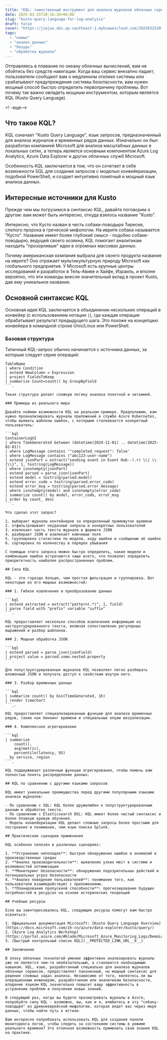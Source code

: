 ```yaml
---
title: "KQL: таинственный инструмент для анализа журналов облачных сервисов"
date: 2025-03-25T20:16:20+04:00
slug: "kusto-query-language-for-log-analysis"
draft: false
cover: "https://jiejue.obs.ap-southeast-1.myhuaweicloud.com/20250325201800819.webp"
tags:
  - "навык"
  - "анализ данных"
  - "Лазурь"
  - "обработка журнала"
---
```


Отправляясь в плавание по океану облачных вычислений, вам не обойтись без средств навигации. Когда ваш сервис внезапно падает, пользователи сообщают вам о медленном отклике системы или срабатывают предупреждения системы безопасности, вам нужен мощный способ быстро определить первопричину проблемы. Вот почему так важно овладеть мощным инструментом, которым является KQL (Kusto Query Language).

<! -еще-->

## Что такое KQL?

KQL означает "Kusto Query Language", язык запросов, предназначенный для анализа журналов и временных рядов данных. Изначально он был разработан компанией Microsoft для анализа масштабных данных в локальных сетях, а теперь является основным компонентом Azure Log Analytics, Azure Data Explorer и других облачных служб Microsoft.

Особенность KQL заключается в том, что он сочетает в себе возможности SQL для создания запросов с моделью конвейеризации, подобной PowerShell, и создает интуитивно понятный и мощный язык анализа данных.

## Интересные источники для Kusto

Прежде чем мы погрузимся в синтаксис KQL, давайте поговорим о другом: вам может быть интересно, откуда взялось название "Kusto".

Интересно, что Кусто назван в честь собаки-поводыря Тиресия, слепого пророка в греческой мифологии. На иврите собака называется "Кусто". Название имеет более глубокий смысл - подобно собаке-поводырю, ведущей своего хозяина, KQL помогает аналитикам находить "прозорливые" идеи в огромных массивах данных.

Почему американская компания выбрала для своего продукта название на иврите? Оно отражает мультикультурную природу Microsoft как глобального предприятия. У Microsoft есть крупные центры исследований и разработок в Тель-Авиве и Хайфе, Израиль, и вполне вероятно, что эти команды внесли значительный вклад в проект Kusto, дав ему уникальное название.

## Основной синтаксис KQL

Основная идея KQL заключается в объединении нескольких операций в конвейер (с использованием нотации `|`), где каждая операция обрабатывает результат предыдущего шага. Это похоже на концепцию конвейера в командной строке Unix/Linux или PowerShell.

### Базовая структура

Типичный KQL-запрос обычно начинается с источника данных, за которым следует серия операций:

```kql
TableName
| where Condition
| extend NewColumn = Expression
| project FieldsToKeep
| summarize Count=count() by GroupByField
```.

Такая структура делает сложную логику анализа понятной и читаемой.

### Примеры из реального мира

Давайте поймем возможности KQL на реальном примере. Предположим, вам нужно проанализировать журналы приложений в службе Azure Kubernetes, чтобы выявить шаблоны ошибок, с которыми сталкивается конкретный пользователь:

```kql
ContainerLogV2
| where TimeGenerated between (datetime(2024-11-01) .. datetime(2025-02-01))
| where LogMessage contains '"completed_request": false'
| where LogMessage contains ("abc123-user-name")
| extend jsonPart = extract("sending event in Event Hub--(.+) \\| \\{\\}", 1, tostring(LogMessage))
| where isnotempty(jsonPart)
| extend parsed = parse_json(jsonPart)
| extend model = tostring(parsed.model)
| extend error_code = tostring(parsed.error_code)
| extend error_msg = tostring(parsed.error_message)
| where isnotempty(model) and isnotempty(error_code)
| summarize count() by model, error_code, error_msg
| order by count_ desc
```.

Что сделал этот запрос?

1. выбирает журналы контейнеров за определенный промежуток времени
2. отфильтровывает неудачные запросы и конкретных пользователей
3. извлекает часть текста журнала в формате JSON
4. разбирает JSON и извлекает ключевые поля
5. группировка статистики по модели, коду ошибки и сообщению об ошибке
6. сортировка по количеству в порядке убывания

С помощью этого запроса можно быстро определить, какие модели и комбинации ошибок встречаются чаще всего, что позволит определить приоритетность наиболее распространенных проблем.

## Сила KQL

KQL - это гораздо больше, чем простая фильтрация и группировка. Вот некоторые из его мощных возможностей:

### 1. Гибкое извлечение и преобразование данных

```kql
| extend extracted = extract("pattern(.*)", 1, field)
| parse field with "prefix" variable "suffix"
```.

KQL предоставляет несколько способов извлечения информации из неструктурированного текста, включая сопоставление регулярных выражений и разбор шаблонов.

### 2. Мощная обработка JSON

```kql
| extend parsed = parse_json(jsonField)
| project value = parsed.some.nested.property
```.

Для полуструктурированных журналов KQL позволяет легко разбирать вложенный JSON и получать доступ к свойствам внутри него.

### 3. Разбор временных данных

```kql
| summarize count() by bin(TimeGenerated, 1h)
| render timechart
```_.

KQL предоставляет специализированные функции для анализа временных рядов, такие как биннинг времени и специальные опции визуализации.

### 4. Комплексное агрегирование

```kql
| summarize 
    count(),
    avg(metric),
    percentile(latency, 95)
  by service, region
```.

KQL поддерживает различные функции агрегирования, чтобы помочь вам полностью понять распределение данных.

## KQL по сравнению с другими языками запросов

KQL имеет уникальные преимущества перед другими популярными языками анализа журналов:

- По сравнению с SQL: KQL более дружелюбен к полуструктурированным данным и обработке текста.
- По сравнению с Elasticsearch DSL: KQL имеет более чистый синтаксис и более плавную кривую обучения.
- Модель конвейеризации KQL делает сложные запросы более простыми для построения и понимания, чем язык поиска Splunk.

## Практические сценарии применения

KQL особенно полезен в различных сценариях:

1. **Устранение неполадок**: быстрое обнаружение ошибок и аномалий в производственных средах
2. **Анализ производительности**: выявление узких мест в системе и возможностей оптимизации
3. **Мониторинг безопасности**: обнаружение подозрительных действий и потенциальных угроз безопасности
4. **Анализ поведения пользователей**: понимание того, как пользователи взаимодействуют с приложениями.
5. **Планирование пропускной способности**: прогнозирование будущих потребностей в ресурсах на основе исторических тенденций

## Учебные ресурсы

Если вы заинтересовались KQL, следующие ресурсы помогут вам быстро освоиться:

1. Официальная документация Microsoft: [Kusto Query Language Overview](https://docs.microsoft.com/zh-cn/azure/data-explorer/kusto/query/)
2. [Azure Log Analytics Workshop](https://portal.azure.com/#blade/Microsoft_Azure_Monitoring_Logs/DemoLogsBlade)
3. [Быстрый контрольный список KQL](__PROTECTED_LINK_URL__9__)

## Заключение

В эпоху облачных технологий умение эффективно анализировать журналы уже не является чем-то необязательным, а становится необходимым навыком. kQL, язык, разработанный специально для анализа журналов облачных сервисов, предоставляет лаконичный, но мощный синтаксис для решения сложных задач анализа. Независимо от того, являетесь ли вы операционным инженером, разработчиком или аналитиком безопасности, владение языком KQL значительно повысит вашу эффективность в устранении проблем и получении новых знаний.

В следующий раз, когда вы будете просматривать журналы в Azure, попробуйте силу KQL - возможно, вы, как и я, влюбитесь в эту "собаку-поводыря" из древнееврейской мифологии, которая ведет вас через море данных, чтобы найти путь к истине.

Вам интересно попробовать использовать KQL для создания панели мониторинга логов, чтобы следить за состоянием системы в режиме реального времени? Это отличная возможность применить свои знания KQL на практике.
